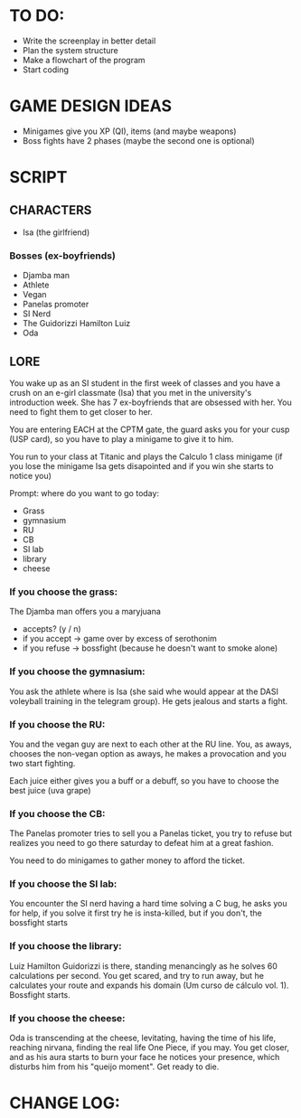 # TO DO:

- Write the screenplay in better detail
- Plan the system structure
- Make a flowchart of the program
- Start coding

# GAME DESIGN IDEAS

- Minigames give you XP (QI), items (and maybe weapons)
- Boss fights have 2 phases (maybe the second one is optional)

# SCRIPT

## CHARACTERS

- Isa (the girlfriend)

### Bosses (ex-boyfriends)

- Djamba man
- Athlete
- Vegan
- Panelas promoter
- SI Nerd
- The Guidorizzi Hamilton Luiz
- Oda

## LORE

You wake up as an SI student in the first week of classes and you have a crush on an e-girl classmate (Isa) that you met in the university's introduction week. She has 7 ex-boyfriends that are obsessed with her. You need to fight them to get closer to her.

You are entering EACH at the CPTM gate, the guard asks you for your cusp (USP card), so you have to play a minigame to give it to him.

You run to your class at Titanic and plays the Calculo 1 class minigame (if you lose the minigame Isa gets disapointed and if you win she starts to notice you)

Prompt: where do you want to go today:
- Grass
- gymnasium
- RU
- CB
- SI lab
- library
- cheese

### If you choose the grass:

The Djamba man offers you a maryjuana 

- accepts? (y / n)
- if you accept -> game over by excess of serothonim
- if you refuse -> bossfight (because he doesn't want to smoke alone)

### If you choose the gymnasium:

You ask the athlete where is Isa (she said whe would appear at the DASI voleyball training in the telegram group). He gets jealous and starts a fight.

### If you choose the RU:

You and the vegan guy are next to each other at the RU line. You, as aways, chooses the non-vegan option as aways, he makes a provocation and you two start fighting.

Each juice either gives you a buff or a debuff, so you have to choose the best juice (uva grape)

### If you choose the CB:

The Panelas promoter tries to sell you a Panelas ticket, you try to refuse but realizes you need to go there saturday to defeat him at a great fashion.

You need to do minigames to gather money to afford the ticket.

### If you choose the SI lab:

You encounter the SI nerd having a hard time solving a C bug, he asks you for help, if you solve it first try he is insta-killed, but if you don't, the bossfight starts

### If you choose the library:

Luiz Hamilton Guidorizzi is there, standing menancingly as he solves 60 calculations per second. You get scared, and try to run away, but he calculates your route and expands his domain (Um curso de cálculo vol. 1). Bossfight starts.

### If you choose the cheese:

Oda is transcending at the cheese, levitating, having the time of his life, reaching nirvana, finding the real life One Piece, if you may. You get closer, and as his aura starts to burn your face he notices your presence, which disturbs him from his "queijo moment". Get ready to die.

# CHANGE LOG: